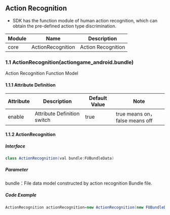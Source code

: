 ## Action Recognition

- SDK has the function module of human action recognition, which can obtain the pre-defined action
  type discrimination.

| Module | Name              | Description        |
|--------|-------------------|--------------------|
| core   | ActionRecognition | Action Recognition |

### 1.1 ActionRecognition(actiongame_android.bundle)

Action Recognition Function Model

#### 1.1.1 Attribute Definition

| Attribute | Description                 | Default Value | Note                          |
|-----------|-----------------------------|---------------|-------------------------------|
| enable    | Attribute Definition switch | true          | true means on，false means off |

#### 1.1.2 ActionRecognition

##### Interface

```java
class ActionRecognition(val bundle:FUBundleData)
```

##### Parameter

bundle：File data model constructed by action recognition Bundle file.

##### Code Example

```java
ActionRecognition actionRecognition=new ActionRecognition(new FUBundleData("effect/action/actiongame_android.bundle"));
```



